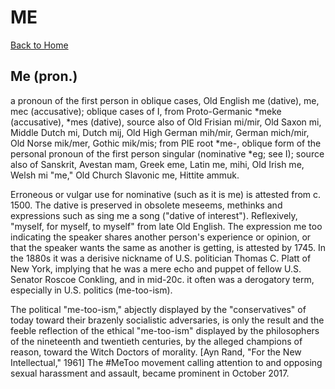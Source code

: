 # ME

[Back to Home](/)

## Me (pron.)

a pronoun of the first person in oblique cases, Old English me (dative), me, mec (accusative); oblique cases of I, from Proto-Germanic *meke (accusative), *mes (dative), source also of Old Frisian mi/mir, Old Saxon mi, Middle Dutch mi, Dutch mij, Old High German mih/mir, German mich/mir, Old Norse mik/mer, Gothic mik/mis; from PIE root *me-, oblique form of the personal pronoun of the first person singular (nominative *eg; see I); source also of Sanskrit, Avestan mam, Greek eme, Latin me, mihi, Old Irish me, Welsh mi "me," Old Church Slavonic me, Hittite ammuk.

Erroneous or vulgar use for nominative (such as it is me) is attested from c. 1500. The dative is preserved in obsolete meseems, methinks and expressions such as sing me a song ("dative of interest"). Reflexively, "myself, for myself, to myself" from late Old English. The expression me too indicating the speaker shares another person's experience or opinion, or that the speaker wants the same as another is getting, is attested by 1745. In the 1880s it was a derisive nickname of U.S. politician Thomas C. Platt of New York, implying that he was a mere echo and puppet of fellow U.S. Senator Roscoe Conkling, and in mid-20c. it often was a derogatory term, especially in U.S. politics (me-too-ism).

The political "me-too-ism," abjectly displayed by the "conservatives" of today toward their brazenly socialistic adversaries, is only the result and the feeble reflection of the ethical "me-too-ism" displayed by the philosophers of the nineteenth and twentieth centuries, by the alleged champions of reason, toward the Witch Doctors of morality. [Ayn Rand, "For the New Intellectual," 1961]
The #MeToo movement calling attention to and opposing sexual harassment and assault, became prominent in October 2017.

